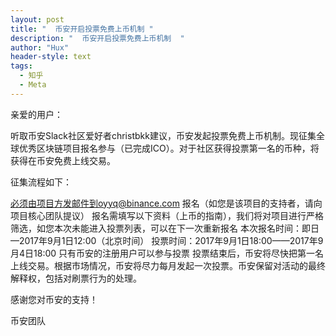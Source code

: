 ```yaml
---
layout: post
title: "  币安开启投票免费上币机制 "
description: "  币安开启投票免费上币机制  "
author: "Hux"
header-style: text
tags:
  - 知乎
  - Meta
---
```


亲爱的用户：

 

听取币安Slack社区爱好者christbkk建议，币安发起投票免费上币机制。现征集全球优秀区块链项目报名参与（已完成ICO）。对于社区获得投票第一名的币种，将获得在币安免费上线交易。

征集流程如下：

必须由项目方发邮件到oyyq@binance.com 报名（如您是该项目的支持者，请向项目核心团队提议）
报名需填写以下资料（上币的指南），我们将对项目进行严格筛选，如您本次未能进入投票列表，可以在下一次重新报名
本次报名时间：即日—2017年9月1日12:00（北京时间）
投票时间：2017年9月1日18:00——2017年9月4日18:00
只有币安的注册用户可以参与投票
投票结束后，币安将尽快把第一名上线交易。根据市场情况，币安将尽力每月发起一次投票。币安保留对活动的最终解释权，包括对刷票行为的处理。

 

感谢您对币安的支持！

 

币安团队
